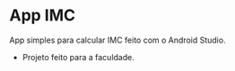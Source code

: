 # App IMC
App simples para calcular IMC feito com o Android Studio.

- Projeto feito para a faculdade.
